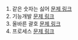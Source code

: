 1. 같은 숫자는 싫어 [문제 링크](https://school.programmers.co.kr/learn/courses/30/lessons/12906)
2. 기능개발 [문제 링크](https://school.programmers.co.kr/learn/courses/30/lessons/42586)
3. 올바른 괄호 [문제 링크](https://school.programmers.co.kr/learn/courses/30/lessons/12909)
4. 프로세스 [문제 링크](https://school.programmers.co.kr/learn/courses/30/lessons/42587)
